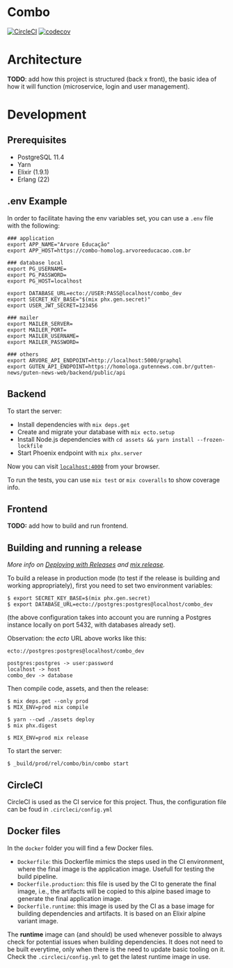 # Combo

[![CircleCI](https://circleci.com/gh/arvoreeducacao/combo.svg?style=svg&circle-token=19a567d1fd75844637d96a671de6dd78fa076867)](https://circleci.com/gh/arvoreeducacao/combo)  [![codecov](https://codecov.io/gh/arvoreeducacao/combo/branch/master/graph/badge.svg?token=qH6SWZsraG)](https://codecov.io/gh/arvoreeducacao/combo)

# Architecture

**TODO**: add how this project is structured (back x front), the basic idea of how it will function (microservice, login and user management).

# Development

## Prerequisites

* PostgreSQL 11.4
* Yarn
* Elixir (1.9.1)
* Erlang (22)

## .env Example

In order to facilitate having the env variables set, you can use a `.env` file with the following:

```
### application
export APP_NAME="Arvore Educação"
export APP_HOST=https://combo-homolog.arvoreeducacao.com.br

### database local
export PG_USERNAME=
export PG_PASSWORD=
export PG_HOST=localhost

export DATABASE_URL=ecto://USER:PASS@localhost/combo_dev
export SECRET_KEY_BASE="$(mix phx.gen.secret)"
export USER_JWT_SECRET=123456

### mailer
export MAILER_SERVER=
export MAILER_PORT=
export MAILER_USERNAME=
export MAILER_PASSWORD=

### others
export ARVORE_API_ENDPOINT=http://localhost:5000/graphql
export GUTEN_API_ENDPOINT=https://homologa.gutennews.com.br/gutten-news/guten-news-web/backend/public/api

```

## Backend

To start the server:

* Install dependencies with `mix deps.get`
* Create and migrate your database with `mix ecto.setup`
* Install Node.js dependencies with `cd assets && yarn install --frozen-lockfile`
* Start Phoenix endpoint with `mix phx.server`

Now you can visit [`localhost:4000`](http://localhost:4000) from your browser.

To run the tests, you can use `mix test` or `mix coveralls` to show coverage info.

## Frontend

**TODO:** add how to build and run frontend.

## Building and running a release

*More info on [Deploying with Releases](https://hexdocs.pm/phoenix/releases.html) and [mix release](https://hexdocs.pm/mix/Mix.Tasks.Release.html).*

To build a release in production mode (to test if the release is building and working appropriately), first you need to set two environment variables:

```shell
$ export SECRET_KEY_BASE=$(mix phx.gen.secret)
$ export DATABASE_URL=ecto://postgres:postgres@localhost/combo_dev
```

(the above configuration takes into account you are running a Postgres instance locally on port 5432, with databases already set).

Observation: the *ecto* URL above works like this:

```
ecto://postgres:postgres@localhost/combo_dev

postgres:postgres -> user:password
localhost -> host
combo_dev -> database
```

Then compile code, assets, and then the release:

```shell
$ mix deps.get --only prod
$ MIX_ENV=prod mix compile

$ yarn --cwd ./assets deploy
$ mix phx.digest

$ MIX_ENV=prod mix release
```

To start the server:

```shell
$ _build/prod/rel/combo/bin/combo start
```

## CircleCI

CircleCI is used as the CI service for this project.
Thus, the configuration file can be foud in `.circleci/config.yml`

## Docker files

In the `docker` folder you will find a few Docker files.

* `Dockerfile`: this Dockerfile mimics the steps used in the CI environment, where the final image is the application image. Usefull for testing the build pipeline.
* `Dockerfile.production`: this file is used by the CI to generate the final image, i.e., the artifacts will be copied to this alpine based image to generate the final application image.
* `Dockerfile.runtime`: this image is used by the CI as a base image for building dependencies and artifacts. It is based on an Elixir alpine variant image.

The **runtime** image can (and should) be used whenever possible to always check for potential issues when building dependencies.
It does not need to be built everytime, only when there is the need to update basic tooling on it.
Check the `.circleci/config.yml` to get the latest runtime image in use.
